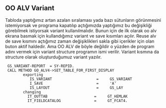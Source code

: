 ## OO ALV Variant
Tabloda yaptığımız artan azalan sıralaması yada bazı sütunların görünmesini istemiyorsak ve programa kapatılıp açtığımızda yaptığımız bu değişikliği görebilmek istiyorsak variant kullanılmalıdır.
Bunun için de ilk olarak oo alv ekrana basmak için kullandığımız variant ve save kısımları açılır.
Reuse alv de save kısmını açtığımız zaman değişiklikleri sakla gibi içerikler için olan buton aktif haldedir.
Ama OO ALV de böyle değildir o yüzden de program adını vermek için variant structure programın ismi verilir.
Variant kısmına da structure olarak oluşturduğumuz variant yazılır.

```cadence
 GS_VARIANT-REPORT  = SY-REPID.
 CALL METHOD GO_ALV4->SET_TABLE_FOR_FIRST_DISPLAY
        exporting
           IS_VARIANT                    =     GS_VARIANT
           I_SAVE                        =     'A'
           IS_LAYOUT                     =     GS_LAY
        changing
          IT_OUTTAB                     =     GT_HEMLAK
          IT_FIELDCATALOG               =     GT_FCAT4.

```
